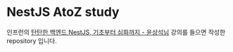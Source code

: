 # NestJS AtoZ study

인프런의 [탄탄한 백엔드 NestJS, 기초부터 심화까지 - 윤상석님](https://www.inflearn.com/course/%ED%83%84%ED%83%84%ED%95%9C-%EB%B0%B1%EC%97%94%EB%93%9C-%EB%84%A4%EC%8A%A4%ED%8A%B8) 강의를 들으면 작성한 repository 입니다.
